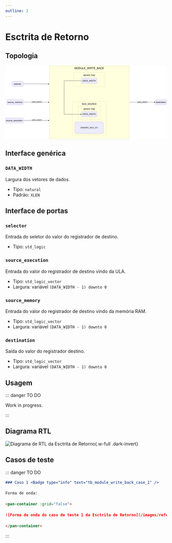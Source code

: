 ```yaml
---
outline: 2
---
```


# Esctrita de Retorno

## Topologia

![alt text](/public/images/reference/report_components/module_write_back.drawio.svg)

## Interface genérica

### `DATA_WIDTH` <Badge type="neutral" text="GENERIC" />

Largura dos vetores de dados.

- Tipo: `natural`
- Padrão: `XLEN`

## Interface de portas

### `selector` <Badge type="success" text="INPUT" />

Entrada do seletor do valor do registrador de destino.

- Tipo: `std_logic`

### `source_execution` <Badge type="success" text="INPUT" />

Entrada do valor do registrador de destino vindo da ULA.

- Tipo: `std_logic_vector`
- Largura: variável `(DATA_WIDTH - 1) downto 0`

### `source_memory` <Badge type="success" text="INPUT" />

Entrada do valor do registrador de destino vindo da memória RAM.

- Tipo: `std_logic_vector`
- Largura: variável `(DATA_WIDTH - 1) downto 0`

### `destination` <Badge type="danger" text="OUTPUT" />

Saída do valor do registrador destino.

- Tipo: `std_logic_vector`
- Largura: variável `(DATA_WIDTH - 1) downto 0`

## Usagem

::: danger TO DO

Work in progress.

:::

## Diagrama RTL

<pan-container>

![Diagrama de RTL da Esctrita de Retorno](/images/reference/entities/module_write_back_netlist.svg){.w-full .dark-invert}

</pan-container>

## Casos de teste

::: danger TO DO

```md
### Caso 1 <Badge type="info" text="tb_module_write_back_case_1" />

Forma de onda:

<pan-container :grid="false">

![Forma de onda do caso de teste 1 da Esctrita de Retorno](/images/reference/entities/tb_module_write_back_case_1.svg){.w-full .dark-invert}

</pan-container>

```

:::
